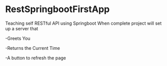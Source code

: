 # RestSpringbootFirstApp

Teaching self RESTful API using Springboot
When complete project will set up a server that

-Greets You

-Returns the Current Time

-A button to refresh the page
